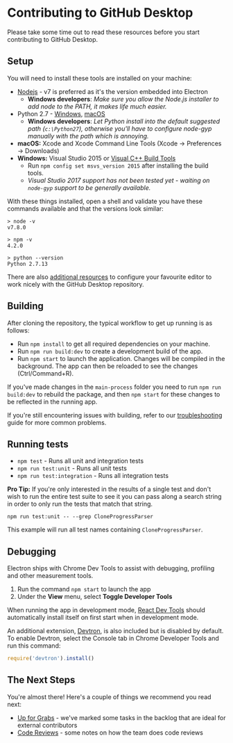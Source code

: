 # Contributing to GitHub Desktop

Please take some time out to read these resources before you start contributing
to GitHub Desktop.

## Setup

You will need to install these tools are installed on your machine:

 - [Nodejs](https://nodejs.org) - v7 is preferred as it's the version embedded into Electron
    - **Windows developers**: *Make sure you allow the Node.js installer to add
      node to the PATH, it makes life much easier.*
 - Python 2.7 - [Windows](https://www.python.org/downloads/windows/), [macOS](https://www.python.org/downloads/mac-osx/)
    - **Windows developers**: *Let Python install into the default suggested path
      (`c:\Python27`), otherwise you'll have to configure node-gyp manually with
      the path which is annoying.*
 - **macOS:** Xcode and Xcode Command Line Tools (Xcode -> Preferences -> Downloads)
 - **Windows:** Visual Studio 2015 or [Visual C++ Build Tools](http://go.microsoft.com/fwlink/?LinkId=691126)
    - Run `npm config set msvs_version 2015` after installing the build tools.
    - *Visual Studio 2017 support has not been tested yet - waiting on
      `node-gyp` support to be generally available.*

With these things installed, open a shell and validate you have these commands
available and that the versions look similar:

```
> node -v
v7.8.0

> npm -v
4.2.0

> python --version
Python 2.7.13
```

There are also [additional resources](./docs/contributing/tooling.md) to
configure your favourite editor to work nicely with the GitHub Desktop
repository.

## Building

After cloning the repository, the typical workflow to get up running
is as follows:

* Run `npm install` to get all required dependencies on your machine.
* Run `npm run build:dev` to create a development build of the app.
* Run `npm start` to launch the application. Changes will be compiled in the
  background. The app can then be reloaded to see the changes (Ctrl/Command+R).

If you've made changes in the `main-process` folder you need to run `npm run
build:dev` to rebuild the package, and then `npm start` for these changes to be
reflected in the running app.

If you're still encountering issues with building, refer to our
[troubleshooting](./docs/contributing/troubleshooting.md) guide for more common
problems.

## Running tests

- `npm test` - Runs all unit and integration tests
- `npm run test:unit` - Runs all unit tests
- `npm run test:integration` - Runs all integration tests

**Pro Tip:** If you're only interested in the results of a single test and don't
wish to run the entire test suite to see it you can pass along a search string
in order to only run the tests that match that string.

```
npm run test:unit -- --grep CloneProgressParser
```

This example will run all test names containing `CloneProgressParser`.

## Debugging

Electron ships with Chrome Dev Tools to assist with debugging, profiling and
other measurement tools.

1. Run the command `npm start` to launch the app
2. Under the **View** menu, select **Toggle Developer Tools**

When running the app in development mode,
[React Dev Tools](https://chrome.google.com/webstore/detail/react-developer-tools/fmkadmapgofadopljbjfkapdkoienihi?hl=en)
should automatically install itself on first start when in development mode.

An additional extension, [Devtron](http://electron.atom.io/devtron/), is also
included but is disabled by default. To enable Devtron, select the Console
tab in Chrome Developer Tools and run this command:

```js
require('devtron').install()
```

## The Next Steps

You're almost there! Here's a couple of things we recommend you read next:

 - [Up for Grabs](./docs/process/up-for-grabs.md) - we've marked some tasks in
   the backlog that are ideal for external contributors
 - [Code Reviews](./docs/process/reviews.md) - some notes on how the team does
   code reviews
